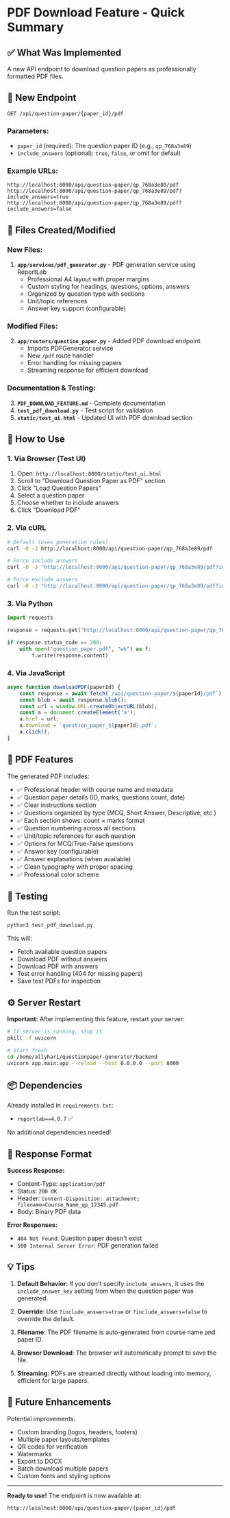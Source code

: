 # PDF Download Feature - Quick Summary

## ✅ What Was Implemented

A new API endpoint to download question papers as professionally formatted PDF files.

## 📍 New Endpoint

```
GET /api/question-paper/{paper_id}/pdf
```

### Parameters:
- `paper_id` (required): The question paper ID (e.g., `qp_768a3e89`)
- `include_answers` (optional): `true`, `false`, or omit for default

### Example URLs:
```
http://localhost:8000/api/question-paper/qp_768a3e89/pdf
http://localhost:8000/api/question-paper/qp_768a3e89/pdf?include_answers=true
http://localhost:8000/api/question-paper/qp_768a3e89/pdf?include_answers=false
```

## 📁 Files Created/Modified

### New Files:
1. **`app/services/pdf_generator.py`** - PDF generation service using ReportLab
   - Professional A4 layout with proper margins
   - Custom styling for headings, questions, options, answers
   - Organized by question type with sections
   - Unit/topic references
   - Answer key support (configurable)

### Modified Files:
2. **`app/routers/question_paper.py`** - Added PDF download endpoint
   - Imports PDFGenerator service
   - New `/pdf` route handler
   - Error handling for missing papers
   - Streaming response for efficient download

### Documentation & Testing:
3. **`PDF_DOWNLOAD_FEATURE.md`** - Complete documentation
4. **`test_pdf_download.py`** - Test script for validation
5. **`static/test_ui.html`** - Updated UI with PDF download section

## 🚀 How to Use

### 1. Via Browser (Test UI)
1. Open: `http://localhost:8000/static/test_ui.html`
2. Scroll to "Download Question Paper as PDF" section
3. Click "Load Question Papers"
4. Select a question paper
5. Choose whether to include answers
6. Click "Download PDF"

### 2. Via cURL
```bash
# Default (uses generation rules)
curl -O -J http://localhost:8000/api/question-paper/qp_768a3e89/pdf

# Force include answers
curl -O -J "http://localhost:8000/api/question-paper/qp_768a3e89/pdf?include_answers=true"

# Force exclude answers
curl -O -J "http://localhost:8000/api/question-paper/qp_768a3e89/pdf?include_answers=false"
```

### 3. Via Python
```python
import requests

response = requests.get("http://localhost:8000/api/question-paper/qp_768a3e89/pdf")

if response.status_code == 200:
    with open("question_paper.pdf", "wb") as f:
        f.write(response.content)
```

### 4. Via JavaScript
```javascript
async function downloadPDF(paperId) {
    const response = await fetch(`/api/question-paper/${paperId}/pdf`);
    const blob = await response.blob();
    const url = window.URL.createObjectURL(blob);
    const a = document.createElement('a');
    a.href = url;
    a.download = `question_paper_${paperId}.pdf`;
    a.click();
}
```

## 📄 PDF Features

The generated PDF includes:
- ✅ Professional header with course name and metadata
- ✅ Question paper details (ID, marks, questions count, date)
- ✅ Clear instructions section
- ✅ Questions organized by type (MCQ, Short Answer, Descriptive, etc.)
- ✅ Each section shows: count × marks format
- ✅ Question numbering across all sections
- ✅ Unit/topic references for each question
- ✅ Options for MCQ/True-False questions
- ✅ Answer key (configurable)
- ✅ Answer explanations (when available)
- ✅ Clean typography with proper spacing
- ✅ Professional color scheme

## 🧪 Testing

Run the test script:
```bash
python3 test_pdf_download.py
```

This will:
- Fetch available question papers
- Download PDF without answers
- Download PDF with answers  
- Test error handling (404 for missing papers)
- Save test PDFs for inspection

## ⚙️ Server Restart

**Important:** After implementing this feature, restart your server:

```bash
# If server is running, stop it
pkill -f uvicorn

# Start fresh
cd /home/allyhari/questionpaper-generator/backend
uvicorn app.main:app --reload --host 0.0.0.0 --port 8000
```

## 📦 Dependencies

Already installed in `requirements.txt`:
- `reportlab==4.0.7` ✅

No additional dependencies needed!

## 🎯 Response Format

**Success Response:**
- Content-Type: `application/pdf`
- Status: `200 OK`
- Header: `Content-Disposition: attachment; filename=Course_Name_qp_12345.pdf`
- Body: Binary PDF data

**Error Responses:**
- `404 Not Found`: Question paper doesn't exist
- `500 Internal Server Error`: PDF generation failed

## 💡 Tips

1. **Default Behavior**: If you don't specify `include_answers`, it uses the `include_answer_key` setting from when the question paper was generated.

2. **Override**: Use `?include_answers=true` or `?include_answers=false` to override the default.

3. **Filename**: The PDF filename is auto-generated from course name and paper ID.

4. **Browser Download**: The browser will automatically prompt to save the file.

5. **Streaming**: PDFs are streamed directly without loading into memory, efficient for large papers.

## 🔮 Future Enhancements

Potential improvements:
- Custom branding (logos, headers, footers)
- Multiple paper layouts/templates
- QR codes for verification
- Watermarks
- Export to DOCX
- Batch download multiple papers
- Custom fonts and styling options

---

**Ready to use!** The endpoint is now available at:
```
http://localhost:8000/api/question-paper/{paper_id}/pdf
```
